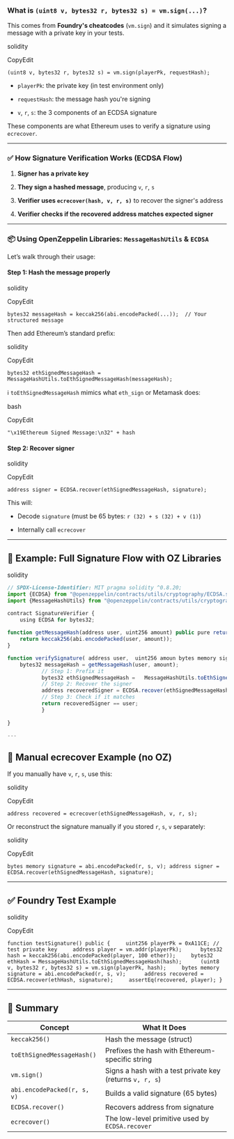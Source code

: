 ### What is `(uint8 v, bytes32 r, bytes32 s) = vm.sign(...)`?

This comes from **Foundry's cheatcodes** (`vm.sign`) and it simulates signing a message with a private key in your tests.

solidity

CopyEdit

`(uint8 v, bytes32 r, bytes32 s) = vm.sign(playerPk, requestHash);`

- `playerPk`: the private key (in test environment only)
    
- `requestHash`: the message hash you're signing
    
- `v`, `r`, `s`: the 3 components of an ECDSA signature
    

These components are what Ethereum uses to verify a signature using `ecrecover`.

---

### ✅ How Signature Verification Works (ECDSA Flow)

1. **Signer has a private key**
    
2. **They sign a hashed message**, producing `v`, `r`, `s`
    
3. **Verifier uses `ecrecover(hash, v, r, s)`** to recover the signer's address
    
4. **Verifier checks if the recovered address matches expected signer**
    

---

### 📦 Using OpenZeppelin Libraries: `MessageHashUtils` & `ECDSA`

Let’s walk through their usage:

#### Step 1: Hash the message properly

solidity

CopyEdit

`bytes32 messageHash = keccak256(abi.encodePacked(...));  // Your structured message`

Then add Ethereum’s standard prefix:

solidity

CopyEdit

`bytes32 ethSignedMessageHash = MessageHashUtils.toEthSignedMessageHash(messageHash);`

ℹ️ `toEthSignedMessageHash` mimics what `eth_sign` or Metamask does:

bash

CopyEdit

`"\x19Ethereum Signed Message:\n32" + hash`

#### Step 2: Recover signer

solidity

CopyEdit

`address signer = ECDSA.recover(ethSignedMessageHash, signature);`

This will:

- Decode `signature` (must be 65 bytes: `r (32) + s (32) + v (1)`)
    
- Internally call `ecrecover`
    

---

## 🧪 Example: Full Signature Flow with OZ Libraries

solidity


```js
// SPDX-License-Identifier: MIT pragma solidity ^0.8.20;  
import {ECDSA} from "@openzeppelin/contracts/utils/cryptography/ECDSA.sol"; 
import {MessageHashUtils} from "@openzeppelin/contracts/utils/cryptography/MessageHashUtils.sol"; 

contract SignatureVerifier {     
	using ECDSA for bytes32;      
	
function getMessageHash(address user, uint256 amount) public pure returns  (bytes32) {
	return keccak256(abi.encodePacked(user, amount));    
} 

function verifySignature( address user,  uint256 amoun bytes memory signature     ) public pure returns (bool) { 
	bytes32 messageHash = getMessageHash(user, amount);   
	       // Step 1: Prefix it         
	       bytes32 ethSignedMessageHash =   MessageHashUtils.toEthSignedMessageHash(messageHash);          
	       // Step 2: Recover the signer   
	       address recoveredSigner = ECDSA.recover(ethSignedMessageHash, signature);          
	       // Step 3: Check if it matches         
	       return recoveredSigner == user;     
	       } 
	       
}

---


```


## 🔧 Manual ecrecover Example (no OZ)

If you manually have `v`, `r`, `s`, use this:

solidity

CopyEdit

`address recovered = ecrecover(ethSignedMessageHash, v, r, s);`

Or reconstruct the signature manually if you stored `r`, `s`, `v` separately:

solidity

CopyEdit

`bytes memory signature = abi.encodePacked(r, s, v); address signer = ECDSA.recover(ethSignedMessageHash, signature);`

---

## ✅ Foundry Test Example

solidity

CopyEdit

`function testSignature() public {     uint256 playerPk = 0xA11CE; // test private key     address player = vm.addr(playerPk);      bytes32 hash = keccak256(abi.encodePacked(player, 100 ether));     bytes32 ethHash = MessageHashUtils.toEthSignedMessageHash(hash);      (uint8 v, bytes32 r, bytes32 s) = vm.sign(playerPk, hash);     bytes memory signature = abi.encodePacked(r, s, v);      address recovered = ECDSA.recover(ethHash, signature);     assertEq(recovered, player); }`

---




## 🧠 Summary

|Concept|What It Does|
|---|---|
|`keccak256()`|Hash the message (struct)|
|`toEthSignedMessageHash()`|Prefixes the hash with Ethereum-specific string|
|`vm.sign()`|Signs a hash with a test private key (returns `v, r, s`)|
|`abi.encodePacked(r, s, v)`|Builds a valid signature (65 bytes)|
|`ECDSA.recover()`|Recovers address from signature|
|`ecrecover()`|The low-level primitive used by `ECDSA.recover`|

